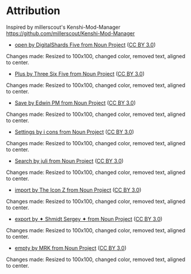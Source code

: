 # Attribution

Inspired by millerscout's Kenshi-Mod-Manager
https://github.com/millerscout/Kenshi-Mod-Manager

- [open by DigitalShards Five from Noun Project](https://thenounproject.com/icon/open-1904155/) ([CC BY 3.0](https://creativecommons.org/licenses/by/3.0/))

 Changes made: Resized to 100x100, changed color, removed text, aligned to
 center.

- [Plus by Three Six Five from Noun Project](https://thenounproject.com/icon/plus-2048207/) ([CC BY 3.0](https://creativecommons.org/licenses/by/3.0/))

 Changes made: Resized to 100x100, changed color, removed text, aligned to
 center.

- [Save by Edwin PM from Noun Project](https://thenounproject.com/icon/save-1031851/) ([CC BY 3.0](https://creativecommons.org/licenses/by/3.0/))

 Changes made: Resized to 100x100, changed color, removed text, aligned to
 center.

- [Settings by i cons from Noun Project](https://thenounproject.com/icon/settings-2650523/) ([CC BY 3.0](https://creativecommons.org/licenses/by/3.0/))

 Changes made: Resized to 100x100, changed color, removed text, aligned to
 center.

- [Search by juli from Noun Project](https://thenounproject.com/icon/search-875352/) ([CC BY 3.0](https://creativecommons.org/licenses/by/3.0/))

 Changes made: Resized to 100x100, changed color, removed text, aligned to
 center.

- [import by The Icon Z from Noun Project](https://thenounproject.com/icon/import-3323719/) ([CC BY 3.0](https://creativecommons.org/licenses/by/3.0/))

 Changes made: Resized to 100x100, changed color, removed text, aligned to
 center.

- [export by ✦ Shmidt Sergey ✦ from Noun Project](https://thenounproject.com/icon/export-534720/) ([CC BY 3.0](https://creativecommons.org/licenses/by/3.0/))

 Changes made: Resized to 100x100, changed color, removed text, aligned to
 center.

- [empty by MRK from Noun Project](https://thenounproject.com/icon/empty-2443778/) ([CC BY 3.0](https://creativecommons.org/licenses/by/3.0/))

 Changes made: Resized to 100x100, changed color, removed text, aligned to
 center.
